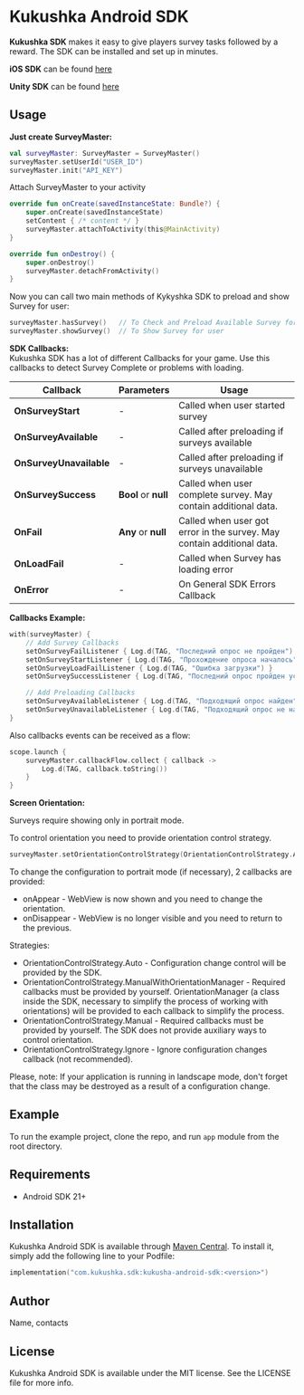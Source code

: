 # Kukushka Android SDK

**Kukushka SDK** makes it easy to give players survey tasks followed by a reward. The SDK can be installed and set up in minutes.

**iOS SDK** can be found [here](https://github.com/kykyshkaDev/kukushka_iOSSDK)

**Unity SDK** can be found [here](https://github.com/kykyshkaDev/Kukushka_UnitySDK)

## Usage

**Just create SurveyMaster:**
```kotlin
val surveyMaster: SurveyMaster = SurveyMaster()
surveyMaster.setUserId("USER_ID")
surveyMaster.init("API_KEY")
```

Attach SurveyMaster to your activity
```kotlin
override fun onCreate(savedInstanceState: Bundle?) {
    super.onCreate(savedInstanceState)
    setContent { /* content */ }
    surveyMaster.attachToActivity(this@MainActivity)
}

override fun onDestroy() {
    super.onDestroy()
    surveyMaster.detachFromActivity()
}
```

Now you can call two main methods of Kykyshka SDK to preload and show Survey for user:
```kotlin
surveyMaster.hasSurvey()   // To Check and Preload Available Survey for this user
surveyMaster.showSurvey()  // To Show Survey for user
```
**SDK Callbacks:**<br/>
Kukushka SDK has a lot of different Callbacks for your game. Use this callbacks to detect Survey Complete or problems with loading.

| Callback             | Parameters                   | Usage                                                                  |
|----------------------|------------------------------|------------------------------------------------------------------------|
| **OnSurveyStart** | -                            | Called when user started survey                                        |
| **OnSurveyAvailable** | -                            | Called after preloading if surveys available                           |
| **OnSurveyUnavailable** | -                            | Called after preloading if surveys unavailable                         |
| **OnSurveySuccess** | **Bool** or **null**          | Called when user complete survey. May contain additional data.         |
| **OnFail**    | **Any** or **null** | Called when user got error in the survey. May contain additional data. |
| **OnLoadFail** | -                            | Called when Survey has loading error                                   |
| **OnError** | -                            | On General SDK Errors Callback   

**Callbacks Example:**
```swift
with(surveyMaster) {
    // Add Survey Callbacks
    setOnSurveyFailListener { Log.d(TAG, "Последний опрос не пройден") }
    setOnSurveyStartListener { Log.d(TAG, "Прохождение опроса началось") }
    setOnSurveyLoadFailListener { Log.d(TAG, "Ошибка загрузки") }
    setOnSurveySuccessListener { Log.d(TAG, "Последний опрос пройден успешно") }

    // Add Preloading Callbacks
    setOnSurveyAvailableListener { Log.d(TAG, "Подходящий опрос найден") }
    setOnSurveyUnavailableListener { Log.d(TAG, "Подходящий опрос не найден") }
}
```
Also callbacks events can be received as a flow:
```kotlin
scope.launch {
    surveyMaster.callbackFlow.collect { callback ->
        Log.d(TAG, callback.toString())
    }
}
```
**Screen Orientation:**

Surveys require showing only in portrait mode.

To control orientation you need to provide orientation control strategy.

```kotlin
surveyMaster.setOrientationControlStrategy(OrientationControlStrategy.Auto)
```

To change the configuration to portrait mode (if necessary), 2 callbacks are provided:
- onAppear - WebView is now shown and you need to change the orientation.
- onDisappear - WebView is no longer visible and you need to return to the previous.

Strategies:
- OrientationControlStrategy.Auto - Configuration change control will be provided by the SDK.
- OrientationControlStrategy.ManualWithOrientationManager - Required callbacks
must be provided by yourself. OrientationManager (a class inside the SDK, necessary to
simplify the process of working with orientations) will be provided to each callback
to simplify the process.
- OrientationControlStrategy.Manual - Required callbacks must be provided by yourself.
The SDK does not provide auxiliary ways to control orientation.
- OrientationControlStrategy.Ignore - Ignore configuration changes callback (not recommended).

Please, note: If your application is running in landscape mode, don't forget that the class
may be destroyed as a result of a configuration change.

## Example

To run the example project, clone the repo, and run `app` module from the root directory.

## Requirements

- Android SDK 21+

## Installation

Kukushka Android SDK is available through [Maven Central](https://central.sonatype.com/). To install
it, simply add the following line to your Podfile:

```kotlin
implementation("com.kukushka.sdk:kukusha-android-sdk:<version>")
```

## Author

Name, contacts

## License

Kukushka Android SDK is available under the MIT license. See the LICENSE file for more info.
